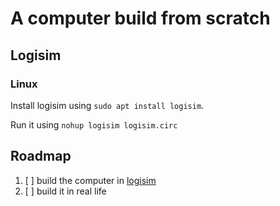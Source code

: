 # A computer build from scratch

## Logisim

### Linux

Install logisim using `sudo apt install logisim`.

Run it using `nohup logisim logisim.circ`

## Roadmap

1. [ ] build the computer in [logisim]
1. [ ] build it in real life


[logisim]: http://www.cburch.com/logisim
